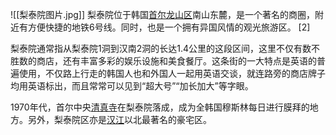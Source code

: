 ![[梨泰院图片.jpg]]
梨泰院位于韩国[首尔](https://baike.baidu.com/item/%E9%A6%96%E5%B0%94/61723?fromModule=lemma_inlink)[龙山区](https://baike.baidu.com/item/%E9%BE%99%E5%B1%B1%E5%8C%BA/22867847?fromModule=lemma_inlink)南山东麓，是一个著名的商圈，附近有方便快捷的地铁6号线。同时，也是一个拥有异国风情的观光旅游区。 [2] 

梨泰院通常指从梨泰院1洞到汉南2洞的长达1.4公里的这段区间，这里不仅有数不胜数的商店，还有丰富多彩的娱乐设施和美食餐厅。这条街的一大特点是英语的普遍使用，不仅路上行走的韩国人也和外国人一起用英语交谈，就连路旁的商店牌子均用英语标出，而且常常可以见到“超大号”“加长加大”等字眼。

1970年代，首尔中央[清真寺](https://baike.baidu.com/item/%E6%B8%85%E7%9C%9F%E5%AF%BA/1044034?fromModule=lemma_inlink)在梨泰院落成，成为全韩国穆斯林每日进行膜拜的地方。另外，梨泰院区亦是[汉江](https://baike.baidu.com/item/%E6%B1%89%E6%B1%9F/14144?fromModule=lemma_inlink)以北最著名的豪宅区。
